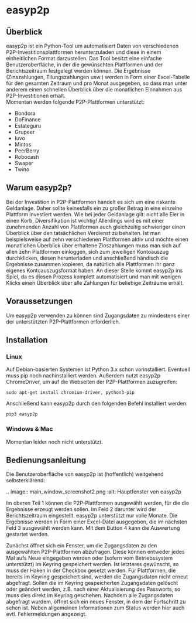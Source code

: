 # easyp2p

## Überblick

easyp2p ist ein Python-Tool um automatisiert Daten von verschiedenen P2P-Investitionsplattformen herunterzuladen und diese in einem einheitlichen Format darzustellen.
Das Tool besitzt eine einfache Benutzeroberfläche, in der die gewünschten Plattformen und der Berichtszeitraum festgelegt werden können. Die Ergebnisse (Zinszahlungen,
Tilungszahlungen usw.) werden in Form einer Excel-Tabelle für den gesamten Zeitraum und pro Monat ausgegeben, so dass man unter anderem einen schnellen Überblick über
die monatlichen Einnahmen aus P2P-Investitionen erhält.  
Momentan werden folgende P2P-Plattformen unterstützt:

* Bondora
* DoFinance
* Estateguru
* Grupeer
* Iuvo
* Mintos
* PeerBerry
* Robocash
* Swaper
* Twino

## Warum easyp2p?

Bei der Investition in P2P-Plattformen handelt es sich um eine riskante Geldanlage. Daher sollte keinesfalls ein zu großer Betrag in eine einzelne Plattform investiert
werden. Wie bei jeder Geldanlage gilt: nicht alle Eier in einen Korb, Diversifikation ist wichtig! Allerdings wird es mit einer zunehmenden Anzahl von Plattformen auch
gleichzeitig schwieriger einen Überblick über den tatsächlichen Verdienst zu behalten. Ist man beispielsweise auf zehn verschiedenen Plattformen aktiv und möchte einen
monatlichen Überblick über erhaltene Zinszahlungen muss man sich auf allen zehn Plattformen einloggen, sich zum jeweiligen Kontoauszug durchklicken, diesen herunterladen
und anschließend händisch die Ergebnisse zusammen kopieren, da natürlich alle Plattformen ihr ganz eigenes Kontoauszugsformat haben. An dieser Stelle kommt easyp2p ins
Spiel, da es diesen Prozess komplett automatisiert und man mit wenigen Klicks einen Überblick über alle Zahlungen für beliebige Zeiträume erhält.

## Voraussetzungen

Um easyp2p verwenden zu können sind Zugangsdaten zu mindestens einer der unterstützten P2P-Plattformen erforderlich.

## Installation

### Linux


Auf Debian-basierten Systemen ist Python 3.x schon vorinstalliert. Eventuell muss pip noch nachinstalliert werden. Außerdem nutzt easyp2p ChromeDriver, um auf die
Webseiten der P2P-Plattformen zuzugreifen:

    sudo apt-get install chromium-driver, python3-pip

Anschließend kann easyp2p durch den folgenden Befehl installiert werden:

    pip3 easyp2p

### Windows & Mac


Momentan leider noch nicht unterstützt.

## Bedienungsanleitung

Die Benutzeroberfläche von easyp2p ist (hoffentlich) weitgehend selbsterklärend:

.. image:: main_window_screenshot2.png
    :alt: Hauptfenster von easyp2p

Im oberen Teil 1 können die P2P-Plattformen ausgewählt werden, für die die Ergebnisse erzeugt werden sollen. Im Feld 2 darunter wird der Berichtszeitraum eingestellt.
easyp2p unterstützt nur volle Monate. Die Ergebnisse werden in Form einer Excel-Datei ausgegeben, die im nächsten Feld 3 ausgewählt werden kann. Mit dem Button 4 kann die
Auswertung gestartet werden.

Zunächst öffnet sich ein Fenster, um die Zugangsdaten zu den ausgewählten P2P-Plattformen abzufragen. Diese können entweder jedes Mal aufs Neue eingegeben werden oder (sofern vom Betriebssystem
unterstützt) im Keyring gespeichert werden. Ist letzteres gewünscht, so muss der Haken in der Checkbox gesetzt werden. Für Plattformen, die bereits im Keyring gespeichert sind, werden die
Zugangsdaten nicht erneut abgefragt. Sollen die im Keyring gespeicherten Zugangsdaten gelöscht oder geändert werden, z.B. nach einer Aktualisierung des Passworts, so muss dies direkt im Keyring
geschehen.
Nachdem alle Zugangsdaten abgefragt wurdem, öffnet sich ein neues Fenster, in dem der Fortschritt zu sehen ist. Neben allgemeinen Informationen zum Status werden hier auch evtl.
Fehlermeldungen angezeigt.
